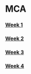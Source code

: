# MCA

### [Week 1](week1.md) 

### [Week 2](week2.md)

### [Week 3](week3.md)

### [Week 4](week4.md)
